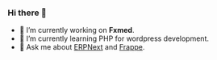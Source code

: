 ### Hi there 👋

<!--
**AndyOverLord/andyoverlord** is a ✨ _special_ ✨ repository because its `README.md` (this file) appears on your GitHub profile.

Here are some ideas to get you started:
-->


- 🔭 I’m currently working on **Fxmed**.
- 🌱 I’m currently learning PHP for wordpress development.
- 💬 Ask me about [ERPNext](https://github.com/frappe/erpnext) and [Frappe](https://github.com/frappe).

<!--
- 👯 I’m looking to collaborate on ERPNext development.
- 🤔 I’m looking for help with ...
- 📫 How to reach me: 
- 😄 Pronouns: ...
- ⚡ Fun fact: ...
-->
